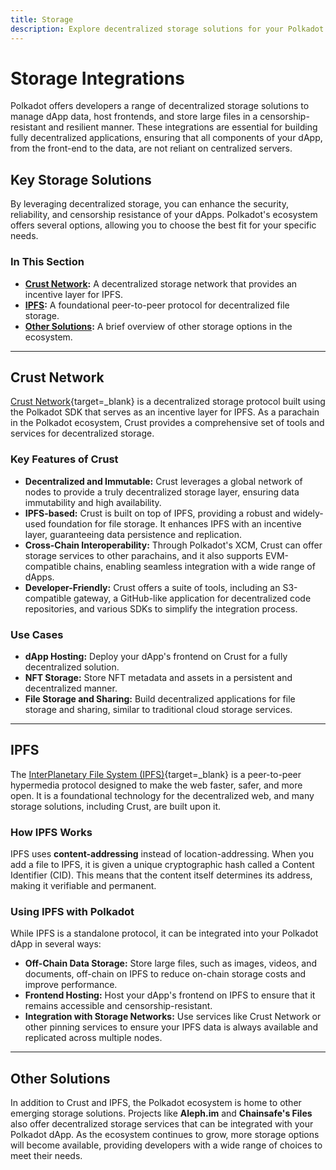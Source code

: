 ```yaml
---
title: Storage
description: Explore decentralized storage solutions for your Polkadot dApp. Learn about key integrations like Crust and IPFS for robust, censorship-resistant data.
---
```


# Storage Integrations

Polkadot offers developers a range of decentralized storage solutions to manage dApp data, host frontends, and store large files in a censorship-resistant and resilient manner. These integrations are essential for building fully decentralized applications, ensuring that all components of your dApp, from the front-end to the data, are not reliant on centralized servers.

## Key Storage Solutions

By leveraging decentralized storage, you can enhance the security, reliability, and censorship resistance of your dApps. Polkadot's ecosystem offers several options, allowing you to choose the best fit for your specific needs.

### In This Section

- **[Crust Network](#crust-network):** A decentralized storage network that provides an incentive layer for IPFS.
- **[IPFS](#ipfs):** A foundational peer-to-peer protocol for decentralized file storage.
- **[Other Solutions](#other-solutions):** A brief overview of other storage options in the ecosystem.

---

## Crust Network

[Crust Network](https://crust.network/){target=\_blank} is a decentralized storage protocol built using the Polkadot SDK that serves as an incentive layer for IPFS. As a parachain in the Polkadot ecosystem, Crust provides a comprehensive set of tools and services for decentralized storage.

### Key Features of Crust

-   **Decentralized and Immutable:** Crust leverages a global network of nodes to provide a truly decentralized storage layer, ensuring data immutability and high availability.
-   **IPFS-based:** Crust is built on top of IPFS, providing a robust and widely-used foundation for file storage. It enhances IPFS with an incentive layer, guaranteeing data persistence and replication.
-   **Cross-Chain Interoperability:** Through Polkadot's XCM, Crust can offer storage services to other parachains, and it also supports EVM-compatible chains, enabling seamless integration with a wide range of dApps.
-   **Developer-Friendly:** Crust offers a suite of tools, including an S3-compatible gateway, a GitHub-like application for decentralized code repositories, and various SDKs to simplify the integration process.

### Use Cases

-   **dApp Hosting:** Deploy your dApp's frontend on Crust for a fully decentralized solution.
-   **NFT Storage:** Store NFT metadata and assets in a persistent and decentralized manner.
-   **File Storage and Sharing:** Build decentralized applications for file storage and sharing, similar to traditional cloud storage services.

---

## IPFS

The [InterPlanetary File System (IPFS)](https://ipfs.tech/){target=\_blank} is a peer-to-peer hypermedia protocol designed to make the web faster, safer, and more open. It is a foundational technology for the decentralized web, and many storage solutions, including Crust, are built upon it.

### How IPFS Works

IPFS uses **content-addressing** instead of location-addressing. When you add a file to IPFS, it is given a unique cryptographic hash called a Content Identifier (CID). This means that the content itself determines its address, making it verifiable and permanent.

### Using IPFS with Polkadot

While IPFS is a standalone protocol, it can be integrated into your Polkadot dApp in several ways:

-   **Off-Chain Data Storage:** Store large files, such as images, videos, and documents, off-chain on IPFS to reduce on-chain storage costs and improve performance.
-   **Frontend Hosting:** Host your dApp's frontend on IPFS to ensure that it remains accessible and censorship-resistant.
-   **Integration with Storage Networks:** Use services like Crust Network or other pinning services to ensure your IPFS data is always available and replicated across multiple nodes.

---

## Other Solutions

In addition to Crust and IPFS, the Polkadot ecosystem is home to other emerging storage solutions. Projects like **Aleph.im** and **Chainsafe's Files** also offer decentralized storage services that can be integrated with your Polkadot dApp. As the ecosystem continues to grow, more storage options will become available, providing developers with a wide range of choices to meet their needs.